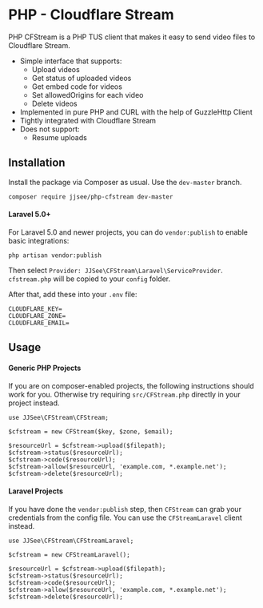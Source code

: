# PHP - Cloudflare Stream

PHP CFStream is a PHP TUS client that makes it easy to send video files to Cloudflare Stream. 

- Simple interface that supports:
  - Upload videos
  - Get status of uploaded videos
  - Get embed code for videos
  - Set allowedOrigins for each video
  - Delete videos
- Implemented in pure PHP and CURL with the help of GuzzleHttp Client
- Tightly integrated with Cloudflare Stream
- Does not support:
  - Resume uploads

## Installation

Install the package via Composer as usual. Use the `dev-master` branch.

```
composer require jjsee/php-cfstream dev-master
```

#### Laravel 5.0+ 

For Laravel 5.0 and newer projects, you can do `vendor:publish` to enable basic integrations:

```
php artisan vendor:publish 
```

Then select `Provider: JJSee\CFStream\Laravel\ServiceProvider`. `cfstream.php` will be copied to your `config` folder.

After that, add these into your `.env` file:

```
CLOUDFLARE_KEY=
CLOUDFLARE_ZONE=
CLOUDFLARE_EMAIL=
```

## Usage

#### Generic PHP Projects

If you are on composer-enabled projects, the following instructions should work for you. Otherwise try requiring `src/CFStream.php` directly in your project instead.

```
use JJSee\CFStream\CFStream;

$cfstream = new CFStream($key, $zone, $email);

$resourceUrl = $cfstream->upload($filepath);
$cfstream->status($resourceUrl);
$cfstream->code($resourceUrl);
$cfstream->allow($resourceUrl, 'example.com, *.example.net');
$cfstream->delete($resourceUrl);
```

#### Laravel Projects

If you have done the `vendor:publish` step, then `CFStream` can grab your credentials from the config file. You can use the `CFStreamLaravel` client instead.

```
use JJSee\CFStream\CFStreamLaravel;

$cfstream = new CFStreamLaravel();

$resourceUrl = $cfstream->upload($filepath);
$cfstream->status($resourceUrl);
$cfstream->code($resourceUrl);
$cfstream->allow($resourceUrl, 'example.com, *.example.net');
$cfstream->delete($resourceUrl);
```
